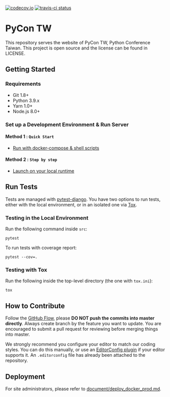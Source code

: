 [![codecov.io](https://codecov.io/github/pycontw/pycon.tw/coverage.svg?branch=master)](https://codecov.io/github/pycontw/pycon.tw?branch=master)
[![travis-ci status](https://api.travis-ci.org/pycontw/pycon.tw.svg?branch-master)](https://travis-ci.org/pycontw/pycon.tw)

# PyCon TW

This repository serves the website of PyCon TW, Python Conference Taiwan. This project is open source and the license can be found in LICENSE.

## Getting Started

### Requirements

-   Git 1.8+
-   Python 3.9.x
-   Yarn 1.0+
-   Node.js 8.0+

### Set up a Development Environment & Run Server

#### Method 1 : `Quick Start`

-   [ Run with docker-compose & shell scripts ](/document/deploy_docker_dev.md)

#### Method 2 : `Step by step`

-   [ Launch on your local runtime ](/document/deploy_local_env_dev.md)

## Run Tests

Tests are managed with [pytest-django](http://pytest-django.readthedocs.org/en/latest/tutorial.html). You have two options to run tests, either with the local environment, or in an isolated one via [Tox](http://tox.readthedocs.org/en/latest/).

### Testing in the Local Environment

Run the following command inside `src`:

    pytest

To run tests with coverage report:

    pytest --cov=.

### Testing with Tox

Run the following inside the top-level directory (the one with `tox.ini`):

    tox

## How to Contribute

Follow the [GitHub Flow](https://guides.github.com/introduction/flow/), please **DO NOT push the commits into master directly**. Always create branch by the feature you want to update. You are encouraged to submit a pull request for reviewing before merging things into master.

We strongly recommend you configure your editor to match our coding styles. You can do this manually, or use an [EditorConfig plugin](http://editorconfig.org/#download) if your editor supports it. An `.editorconfig` file has already been attached to the repository.

## Deployment

For site administrators, please refer to [document/deploy_docker_prod.md](/document/deploy_docker_prod.md).
